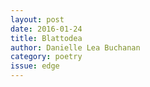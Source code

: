 ```yaml
---
layout: post 
date: 2016-01-24
title: Blattodea
author: Danielle Lea Buchanan
category: poetry
issue: edge
---
```

